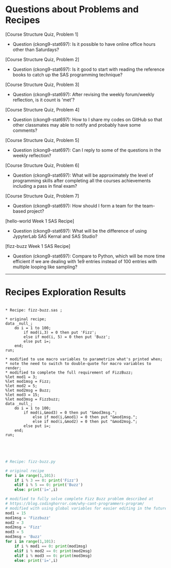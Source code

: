 
# Questions about Problems and Recipes



[Course Structure Quiz, Problem 1]
* Question (ckong9-stat697): Is it possible to have online office hours other than Saturdays?



[Course Structure Quiz, Problem 2]
* Question (ckong9-stat697): Is it good to start with reading the reference books to catch up the SAS programming technique?



[Course Structure Quiz, Problem 3]
* Question (ckong9-stat697): After revising the weekly forum/weekly reflection, is it count is 'met'?



[Course Structure Quiz, Problem 4]
* Question (ckong9-stat697): How to I share my codes on GitHub so that other classmates may able to notify and probably have some comments?



[Course Structure Quiz, Problem 5]
* Question (ckong9-stat697): Can I reply to some of the questions in the weekly reflection?


[Course Structure Quiz, Problem 6]
* Question (ckong9-stat697): What will be approximately the level of programming skills after completing all the courses achievements including a pass in final exam?



[Course Structure Quiz, Problem 7]
* Question (ckong9-stat697): How should I form a team for the team-based project?



[hello-world Week 1 SAS Recipe]
* Question (ckong9-stat697): What will be the difference of using JypyterLab SAS Kernal and SAS Studio?



[fizz-buzz Week 1 SAS Recipe]
* Question (ckong9-stat697): Compare to Python, which will be more time efficient if we are dealing with 1e9 entries instead of 100 entries with multiple looping like sampling?



***



# Recipes Exploration Results



```SAS

* Recipe: fizz-buzz.sas ;

* original recipe;
data _null_;
    do i = 1 to 100;
        if mod(i,3) = 0 then put 'Fizz';
        else if mod(i, 5) = 0 then put 'Buzz';
        else put i=;
    end;
run;

* modified to use macro variables to parametrize what's printed when;
* note the need to switch to double-quote for macro variables to render;
* modified to complete the full requirement of FizzBuzz;
%let mod1 = 3;
%let mod1msg = Fizz;
%let mod2 = 5;
%let mod2msg = Buzz;
%let mod3 = 15;
%let mod3msg = Fizzbuzz;
data _null_;
    do i = 1 to 100;
        if mod(i,&mod3) = 0 then put "&mod3msg.";
            else if mod(i,&mod1) = 0 then put "&mod1msg.";
            else if mod(i,&mod2) = 0 then put "&mod2msg.";
        else put i=;
    end;
run;



```



```Python


# Recipe: fizz-buzz.py

# original recipe
for i in range(1,101):
    if i % 3 == 0: print('Fizz')
    elif i % 5 == 0: print('Buzz')
    else: print('i=',i)

# modified to fully solve complete Fizz Buzz problem described at
# https://blog.codinghorror.com/why-cant-programmers-program/
# modified with using global variables for easier editing in the future
mod1 = 15
mod1msg = 'Fizzbuzz'
mod2 = 3
mod2msg = 'Fizz'
mod3 = 5
mod3msg = 'Buzz'
for i in range(1,101):
    if i % mod1 == 0: print(mod1msg)
    elif i % mod2 == 0: print(mod2msg)
    elif i % mod3 == 0: print(mod3msg)
    else: print('i=',i)



```
